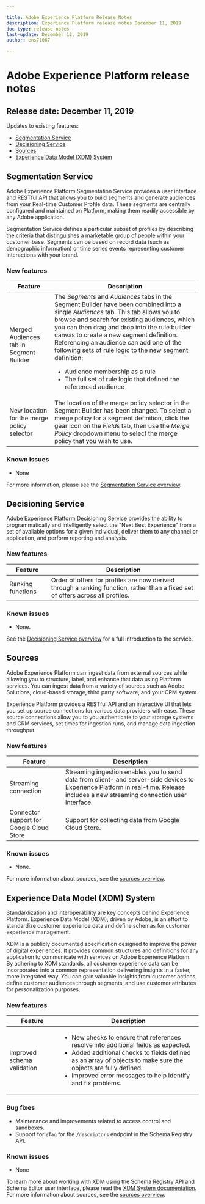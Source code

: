```yaml
---

title: Adobe Experience Platform Release Notes
description: Experience Platform release notes December 11, 2019
doc-type: release notes
last-update: December 12, 2019
author: ens71067

---
```


# Adobe Experience Platform release notes 
## Release date: December 11, 2019

Updates to existing features:
* [Segmentation Service](#segmentation-service)
* [Decisioning Service](#decisioning-service)
* [Sources](#sources)
* [Experience Data Model (XDM) System](#experience-data-model-xdm-system)

## Segmentation Service

Adobe Experience Platform Segmentation Service provides a user interface and RESTful API that allows you to build segments and generate audiences from your Real-time Customer Profile data. These segments are centrally configured and maintained on Platform, making them readily accessible by any Adobe application.

Segmentation Service defines a particular subset of profiles by describing the criteria that distinguishes a marketable group of people within your customer base. Segments can be based on record data (such as demographic information) or time series events representing customer interactions with your brand.

### New features

Feature | Description
--- | ---
Merged Audiences tab in Segment Builder | The _Segments_ and _Audiences_ tabs in the Segment Builder have been combined into a single _Audiences_ tab. This tab allows you to browse and search for existing audiences, which you can then drag and drop into the rule builder canvas to create a new segment definition. Referencing an audience can add one of the following sets of rule logic to the new segment definition:<br><ul><li>Audience membership as a rule</li><li>The full set of rule logic that defined the referenced audience</li></ul>
New location for the merge policy selector | The location of the merge policy selector in the Segment Builder has been changed. To select a merge policy for a segment definition, click the gear icon on the _Fields_ tab, then use the _Merge Policy_ dropdown menu to select the merge policy that you wish to use.

### Known issues

* None

For more information, please see the [Segmentation Service overview](../../../api-specification/markdown/narrative/technical_overview/segmentation/segmentation-overview.md).

## Decisioning Service

Adobe Experience Platform Decisioning Service provides the ability to programmatically and intelligently select the "Next Best Experience" from a set of available options for a given individual, deliver them to any channel or application, and perform reporting and analysis.

### New features

| Feature    | Description  |
| -----------| ---------- |
| Ranking functions | Order of offers for profiles are now derived through a ranking function, rather than a fixed set of offers across all profiles. |

### Known issues

* None.

See the [Decisioning Service overview](../../../api-specification/markdown/narrative/technical_overview/decisioning-overview/decisioning-service-overview.md) for a full introduction to the service.

## Sources

Adobe Experience Platform can ingest data from external sources while allowing you to structure, label, and enhance that data using Platform services. You can ingest data from a variety of sources such as Adobe Solutions, cloud-based storage, third party software, and your CRM system.

Experience Platform provides a RESTful API and an interactive UI that lets you set up source connections for various data providers with ease. These source connections allow you to you authenticate to your storage systems and CRM services, set times for ingestion runs, and manage data ingestion throughput.

### New features

| Feature    | Description  |
| ---------- | ------------ |
| Streaming connection | Streaming ingestion enables you to send data from client- and server-side devices to Experience Platform in real-time. Release includes a new streaming connection user interface. |
| Connector support for Google Cloud Store | Support for collecting data from Google Cloud Store. |

### Known issues

* None.

For more information about sources, see the [sources overview](../../../api-specification/markdown/narrative/technical_overview/acp_connectors_overview/acp-connectors-overview.md).

## Experience Data Model (XDM) System

Standardization and interoperability are key concepts behind Experience Platform. Experience Data Model (XDM), driven by Adobe, is an effort to standardize customer experience data and define schemas for customer experience management.

XDM is a publicly documented specification designed to improve the power of digital experiences. It provides common structures and definitions for any application to communicate with services on Adobe Experience Platform. By adhering to XDM standards, all customer experience data can be incorporated into a common representation delivering insights in a faster, more integrated way. You can gain valuable insights from customer actions, define customer audiences through segments, and use customer attributes for personalization purposes.

### New features

Feature | Description
--- | ---
Improved schema validation| <ul><li>New checks to ensure that references resolve into additional fields as expected.</li><li>Added additional checks to fields defined as an array of objects to make sure the objects are fully defined.</li><li>Improved error messages to help identify and fix problems.</li></ul>

### Bug fixes

* Maintenance and improvements related to access control and sandboxes.
* Support for `eTag` for the `/descriptors` endpoint in the Schema Registry API.

### Known issues

* None

To learn more about working with XDM using the Schema Registry API and Schema Editor user interface, please read the [XDM System documentation](../../../api-specification/markdown/narrative/technical_overview/schema_registry/xdm_system/xdm_system_in_experience_platform.md).
For more information about sources, see the [sources overview](../../../api-specification/markdown/narrative/technical_overview/acp_connectors_overview/acp-connectors-overview.md).
